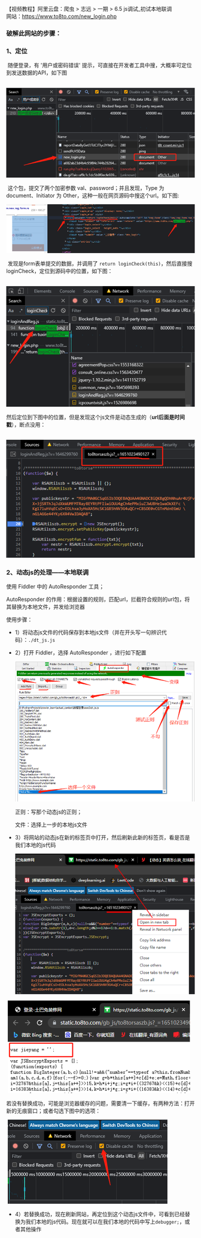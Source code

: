 【视频教程】阿里云盘：爬虫 > 志远 > 一期 > 6.5 js调试_初试本地联调  
网站：https://www.to8to.com/new_login.php

### 破解此网站的步骤：

### 1、定位

​	随便登录，有 '用户或密码错误' 提示，可直接在开发者工具中搜，大概率可定位到发送数据的API，如下图

​		![image-20220426175349947](./pic_note/image-20220426175349947.png)

​	这个包，提交了两个加密参数 val、password；并且发现，Type 为 document、Initiator 为 Other，这种一般在网页源码中搜这个url。如下图:

![image-20220426180619391](./pic_note/image-20220426180619391.png)

​	发现是form表单提交的数据，并调用了 `return loginCheck(this)`，然后直接搜 loginCheck，定位到源码中的位置，如下图：

​								![image-20220426181249294](./pic_note/image-20220426181249294.png)

​	然后定位到下图中的位置，但是发现这个js文件是动态生成的（**url后面是时间戳**），断点没用：

​								![image-20220427094139524](./pic_note/image-20220427094139524.png)

### 2、动态js的处理——本地联调

使用 Fiddler 中的 AutoResponder 工具；

AutoResponder 的作用：根据设置的规则，匹配url，拦截符合规则的url包，将其替换为本地文件，并发给浏览器

使用步骤：

- 1）将动态js文件的代码保存到本地js文件（并在开头写一句辨识代码）：`./dt_js.js`

- 2）打开 Fiddler，选择 AutoResponder ，进行如下配置

  ![image-20220427102552226](./pic_note/image-20220427102552226.png)

  正则：写那个动态js的正则；

  文件：选择上一步的本地js文件

- 3）将网站的动态js在新的标签页中打开，然后刷新此新的标签页，看是否是我们本地的js代码

  ![image-20220427103346916](./pic_note/image-20220427103346916.png)

​								![image-20220427103621107](./pic_note/image-20220427103621107.png)

​		若没有替换成功，可能是浏览器缓存的问题，需要清一下缓存，有两种方法：打开新的无痕窗口；或者勾选下图中的选项：

​								![image-20220427104720135](./pic_note/image-20220427104720135.png)

- 4）若替换成功，现在刷新网站，再定位到这个动态js文件中，可看到已经替换为我们本地的js代码。现在就可以在我们本地的代码中写上`debugger;`，或者其他操作